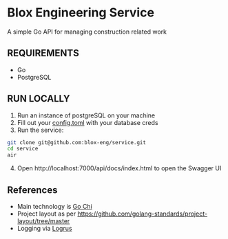 # Blox Engineering Service
<!-- Table of contents -->
A simple Go API for managing construction related work

## REQUIREMENTS
- Go
- PostgreSQL

## RUN LOCALLY

1. Run an instance of postgreSQL on your machine
2. Fill out your [config.toml](./config/config.toml) with your database creds
3. Run the service:

```bash
git clone git@github.com:blox-eng/service.git
cd service
air
```
4. Open http://localhost:7000/api/docs/index.html to open the Swagger UI

## References

- Main technology is [Go Chi](https://github.com/go-chi/chi)
- Project layout as per https://github.com/golang-standards/project-layout/tree/master
- Logging via [Logrus](https://github.com/sirupsen/logrus)


